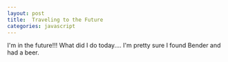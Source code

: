 ```yaml
---
layout: post
title:  Traveling to the Future
categories: javascript
---
```


I'm in the future!!! What did I do today.... I'm pretty sure I found Bender and had a beer.
